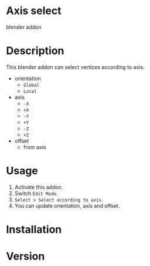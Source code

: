 # Axis select
blender addon

# Description
This blender addon can select vertices according to axis.

- orientation
  - `Global`
  - `Local`
- axis
  - `-X`
  - `+X`
  - `-Y`
  - `+Y`
  - `-Z`
  - `+Z`
- offset
  - from axis

# Usage

1. Activate this addon.
1. Switch `Edit Mode`.
1. `Select > Select according to axis.`
1. You can update orientation, axis and offset.

# Installation

# Version

